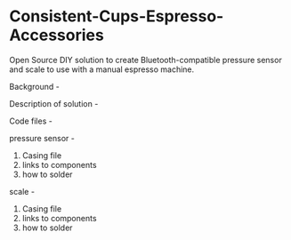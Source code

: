 # Consistent-Cups-Espresso-Accessories
Open Source DIY solution to create Bluetooth-compatible pressure sensor and scale to use with a manual espresso machine. 

Background - 

Description of solution - 

Code files -

pressure sensor - 

1. Casing file
2. links to components
3. how to solder 

scale - 

1. Casing file
2. links to components
3. how to solder 
